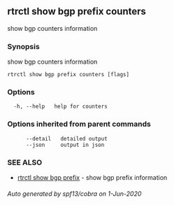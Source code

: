 ## rtrctl show bgp prefix counters

show bgp counters information

### Synopsis


show bgp counters information

```
rtrctl show bgp prefix counters [flags]
```

### Options

```
  -h, --help   help for counters
```

### Options inherited from parent commands

```
      --detail   detailed output
      --json     output in json
```

### SEE ALSO
* [rtrctl show bgp prefix](rtrctl_show_bgp_prefix.md)	 - show bgp prefix information

###### Auto generated by spf13/cobra on 1-Jun-2020
